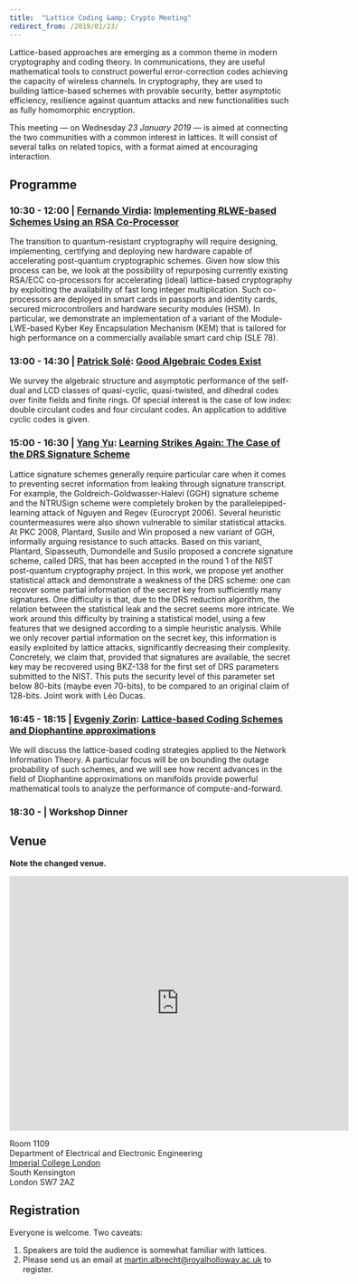 ```yaml
---
title:  "Lattice Coding &amp; Crypto Meeting"
redirect_from: /2019/01/23/
---
```


Lattice-based approaches are emerging as a common theme in modern cryptography and coding theory. In communications, they are useful mathematical tools to construct powerful error-correction codes achieving the capacity of wireless channels. In cryptography, they are used to building lattice-based schemes with provable security, better asymptotic efficiency, resilience against quantum attacks and new functionalities such as fully homomorphic encryption.

This meeting — on Wednesday *23 January 2019* — is aimed at connecting the two communities with a common interest in lattices. It will consist of several talks on related topics, with a format aimed at encouraging interaction.

## Programme ##

### <span> 10:30 - 12:00 | [Fernando Virdia](https://pure.royalholloway.ac.uk/portal/en/persons/fernando-virdia(4ad6e099-9f70-4a5d-b0ac-cc37dd176547).html)</span>: [Implementing RLWE-based Schemes Using an RSA Co-Processor](/discrete-subgroup/slides/2019-01-23-virdia.pdf) ###

The transition to quantum-resistant cryptography will require designing, implementing, certifying and deploying new hardware capable of accelerating post-quantum cryptographic schemes. Given how slow this process can be, we look at the possibility of repurposing currently existing RSA/ECC co-processors for accelerating (ideal) lattice-based cryptography by exploiting the availability of fast long integer multiplication. Such co-processors are deployed in smart cards in passports and identity cards, secured microcontrollers and hardware security modules (HSM). In particular, we demonstrate an implementation of a variant of the Module-LWE-based Kyber Key Encapsulation Mechanism (KEM) that is tailored for high performance on a commercially available smart card chip (SLE 78).

### <span> 13:00 - 14:30 | [Patrick Solé](https://www.researchgate.net/profile/Patrick_Sole)</span>: [Good Algebraic Codes Exist](/discrete-subgroup/slides/2019-01-23-sole.pdf) ###

We survey the algebraic structure and asymptotic performance of the self-dual and LCD classes of quasi-cyclic, quasi-twisted, and dihedral codes over finite fields and finite rings. Of special interest is the case of low index: double circulant codes and four circulant codes. An application to additive cyclic codes is given.

### <span> 15:00 - 16:30 | [Yang Yu](https://www.cwi.nl/people/yang-yu)</span>: [Learning Strikes Again: The Case of the DRS Signature Scheme](/discrete-subgroup/slides/2019-01-23-yu.pdf) ###

Lattice signature schemes generally require particular care when it comes to preventing secret information from leaking through signature transcript. For example, the Goldreich-Goldwasser-Halevi (GGH) signature scheme and the NTRUSign scheme were completely broken by the parallelepiped-learning attack of Nguyen and Regev (Eurocrypt 2006). Several heuristic countermeasures were also shown vulnerable to similar statistical attacks. At PKC 2008, Plantard, Susilo and Win proposed a new variant of GGH, informally arguing resistance to such attacks. Based on this variant, Plantard, Sipasseuth, Dumondelle and Susilo proposed a concrete signature scheme, called DRS, that has been accepted in the round 1 of the NIST post-quantum cryptography project. In this work, we propose yet another statistical attack and demonstrate a weakness of the DRS scheme: one can recover some partial information of the secret key from sufficiently many signatures. One difficulty is that, due to the DRS reduction algorithm, the relation between the statistical leak and the secret seems more intricate. We work around this difficulty by training a statistical model, using a few features that we designed according to a simple heuristic analysis. While we only recover partial information on the secret key, this information is easily exploited by lattice attacks, significantly decreasing their complexity. Concretely, we claim that, provided that signatures are available, the secret key may be recovered using BKZ-138 for the first set of DRS parameters submitted to the NIST. This puts the security level of this parameter set below 80-bits (maybe even 70-bits), to be compared to an original claim of 128-bits. Joint work with Léo Ducas.

### <span> 16:45 - 18:15 | [Evgeniy Zorin](https://pure.york.ac.uk/portal/en/researchers/evgeniy-zorin(a8da93ff-548e-4fa9-9249-463b4d2bd37d).html)</span>: [Lattice-based Coding Schemes and Diophantine approximations](/discrete-subgroup/slides/2019-01-23-zorin.pdf) ###

We will discuss the lattice-based coding strategies applied to the Network Information Theory. A particular focus will be on bounding the outage probability of such schemes, and we will see how recent advances in the field of Diophantine approximations on manifolds provide powerful mathematical tools to analyze the performance of compute-and-forward.

### <span> 18:30 - | Workshop Dinner </span> ###

## Venue ##

**Note the changed venue.**

<iframe src="https://www.google.com/maps/embed?pb=!1m14!1m8!1m3!1d2483.7481554015103!2d-0.1774244!3d51.4994889!3m2!1i1024!2i768!4f13.1!3m3!1m2!1s0x0%3A0x31911b371c692e86!2sImperial+College!5e0!3m2!1sen!2suk!4v1457110930221" width="600" height="450" frameborder="0" style="border:0" allowfullscreen></iframe>

Room 1109  
Department of Electrical and Electronic Engineering  
[Imperial College London](http://www.imperial.ac.uk/visit/campuses/south-kensington/)  
South Kensington  
London SW7 2AZ  

## Registration ##

Everyone is welcome. Two caveats:

1. Speakers are told the audience is somewhat familiar with lattices.
2. Please send us an email at <martin.albrecht@royalholloway.ac.uk> to register.
